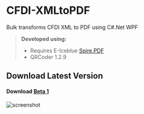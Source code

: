 # CFDI-XMLtoPDF
Bulk transforms CFDI XML to PDF using C#.Net WPF

> **Developed using:**
> - Requires E-Iceblue [Spire.PDF](https://www.e-iceblue.com/Introduce/free-pdf-component.html)
> - QRCoder 1.2.9

Download Latest Version
-----------------------
#### <i class="icon-upload"></i>  Download [Beta 1](https://github.com/ragde085/CFDI-XMLtoPDF/blob/master/CFDIXMLtoPDFwpf/Installer/CFDI%20XML%20To%20PDF%20-%20Beta%201.zip)
![screenshot](https://github.com/ragde085/CFDI-XMLtoPDF/blob/master/CFDIXMLtoPDFwpf/CFDI%20XMLtoPDF%20UI.png)
